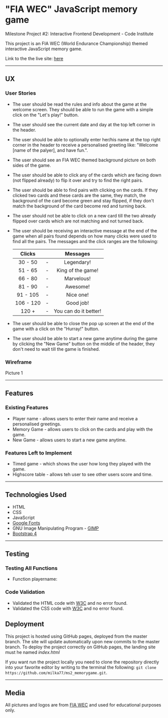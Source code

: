 # "FIA WEC" JavaScript memory game
Milestone Project #2: Interactive Frontend Development - Code Institute

This project is an FIA WEC (World Endurance Championship) themed interactive JavaScript memory game. 

Link to the the live site: [here](https://milka77.github.io/ms2_memorygame/)

---

## UX

### User Stories
* The user should be read the rules and info about the game at the welcome screen. They should be able to run the game with a simple click on the "Let's play!" button. 
* The user should see the current date and day at the top left corner in the header. 
* The user should be able to optionally enter her/his name at the top right corner in the header to receive a personalised greeting like: "Welcome [name of the palyer], and have fun.".
* The user should see an FIA WEC themed background picture on both sides of the game. 
* The user should be able to click any of the cards which are facing down (not flipped already) to flip it over and try to find the right pairs. 
* The user should be able to find pairs with clicking on the cards. If they clicked two cards and these cards are the same, they match, the background of the card become green and stay flipped, if they don't match the background of the card become red and turning back. 
* The user should not be able to click on a new card till the two already flipped over cards which are not matching and not turned back. 
* The user should be receiving an interactive message at the end of the game when all pairs found depends on how many clicks were used to find all the pairs. The messages and the click ranges are the following:

  | Clicks    | |      Messages        |
  |:--------: |-|:-----------:         |
  | 30 - 50   |-|  Legendary!          |
  | 51 - 65   |-| King of the game!    |
  | 66 - 80   |-| Marvelous!           |
  | 81 - 90   |-| Awesome!             |
  | 91 - 105  |-| Nice one!            |
  | 106 - 120 |-| Good job!            |
  | 120 +     |-| You can do it better!|
* The user should be able to close the pop up screen at the end of the game with a click on the "Hurray!" button. 
* The user should be able to start a new game anytime during the game by clicking the "New Game" button on the middle of the header, they don't need to wait till the game is finished. 

### Wireframe 
Picture 1 

---
## Features
### Existing Features
* Player name - allows users to enter their name and receive a personalised greetings.
* Memory Game - allows users to click on the cards and play with the game. 
* New Game - allows users to start a new game anytime. 

### Features Left to Implement
* Timed game - which shows the user how long they played with the game.
* Highscore table - allows teh user to see other users score and time. 

---
## Technologies Used
* HTML
* CSS
* JavaScript
* [Google Fonts](https://fonts.google.com)
* GNU Image Manipulating Program - [GIMP](http://www.gimp.org)
* [Bootstrap 4](https://getbootstrap.com/)

---
## Testing
### Testing All Functions
* Function playername: 


### Code Validation
* Validated the HTML code with [W3C](https://validator.w3.org/#validate_by_input) and no error found.
* Validated the CSS code with [W3C](https://jigsaw.w3.org/css-validator/#validate_by_input) and no error found.

## Deployment
This project is hosted using GitHub pages, deployed from the master branch. The site will update automatically upon new commits to the master branch. To deploy the project correctly on GitHub pages, the landing site must he named *index.html*

If you want run the project locally you need to clone the repository directly into your favorite editor by writing to the terminal the following: `git clone https://github.com/milka77/ms2_memorygame.git`. 

---
## Media 
All pictures and logos are from [FIA WEC](https://www.fiawec.com) and used for educational purposes only.